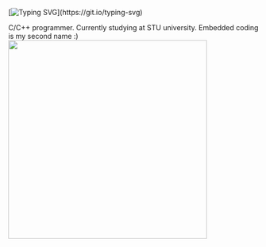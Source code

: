 
[![Typing SVG](https://readme-typing-svg.demolab.com/?lines=Hi+I'm+Timofei;)](https://git.io/typing-svg)

C/C++ programmer. Currently studying at STU university. Embedded coding is my second name :)
  <img src="https://github-readme-stats.vercel.app/api?username=kuzlik340&show_icons=true&theme=bear" width="400">

